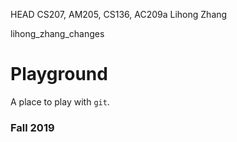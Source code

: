  HEAD
CS207, AM205, CS136, AC209a
Lihong Zhang

 lihong_zhang_changes
# Playground

A place to play with `git`.

### Fall 2019

